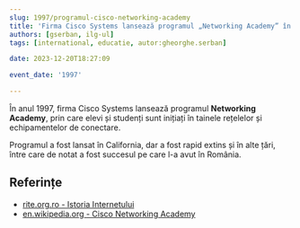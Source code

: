 ```yaml
---
slug: 1997/programul-cisco-networking-academy
title: 'Firma Cisco Systems lansează programul „Networking Academy” în Statele Unite'
authors: [gserban, ilg-ul]
tags: [international, educatie, autor:gheorghe.serban]

date: 2023-12-20T18:27:09

event_date: '1997'

---
```


În anul 1997, firma Cisco Systems lansează programul **Networking Academy**,
prin care elevi și studenți sunt inițiați în tainele rețelelor și
echipamentelor de conectare.

<!-- truncate -->

Programul a fost lansat în California, dar a fost rapid extins și în alte țări,
între care de notat a fost succesul pe care l-a avut în România.

## Referințe

- [rite.org.ro - Istoria Internetului](https://rite.org.ro/istoria-internetului/)
- [en.wikipedia.org - Cisco Networking Academy](https://en.wikipedia.org/wiki/Cisco_Networking_Academy)
